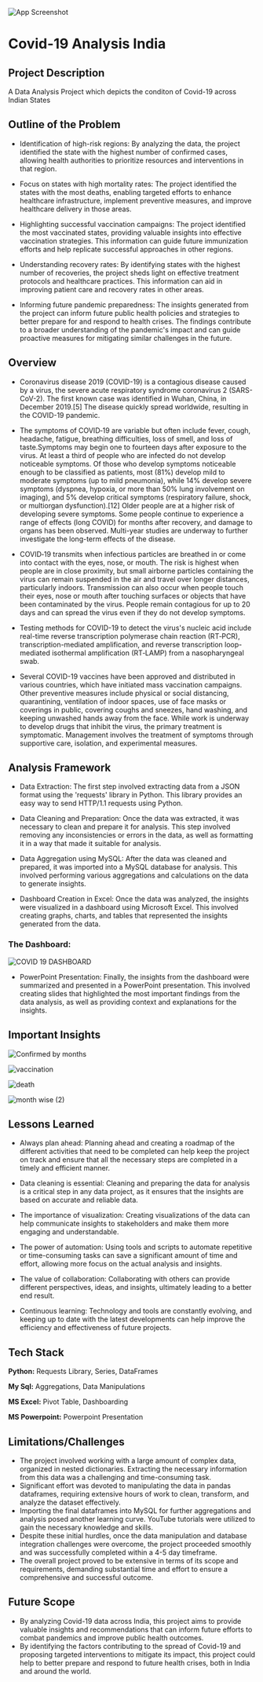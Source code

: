 ![App Screenshot](https://preparecenter.org/wp-content/uploads/2020/05/IFRC-yellow-COVID-banner-1.png)


# Covid-19 Analysis India
## Project Description

A Data Analysis Project which depicts the conditon of Covid-19 across Indian States

## Outline of the Problem
- Identification of high-risk regions: By analyzing the data, the project identified the state with the highest number of confirmed cases, allowing health authorities to prioritize resources and interventions in that region.

- Focus on states with high mortality rates: The project identified the states with the most deaths, enabling targeted efforts to enhance healthcare infrastructure, implement preventive measures, and improve healthcare delivery in those areas.

- Highlighting successful vaccination campaigns: The project identified the most vaccinated states, providing valuable insights into effective vaccination strategies. This information can guide future immunization efforts and help replicate successful approaches in other regions.

- Understanding recovery rates: By identifying states with the highest number of recoveries, the project sheds light on effective treatment protocols and healthcare practices. This information can aid in improving patient care and recovery rates in other areas.

- Informing future pandemic preparedness: The insights generated from the project can inform future public health policies and strategies to better prepare for and respond to health crises. The findings contribute to a broader understanding of the pandemic's impact and can guide proactive measures for mitigating similar challenges in the future.

## Overview

- Coronavirus disease 2019 (COVID-19) is a contagious disease caused by a virus, the severe acute respiratory syndrome coronavirus 2 (SARS-CoV-2). The first known case was identified in Wuhan, China, in December 2019.[5] The disease quickly spread worldwide, resulting in the COVID-19 pandemic.

- The symptoms of COVID‑19 are variable but often include fever, cough, headache, fatigue, breathing difficulties, loss of smell, and loss of taste.Symptoms may begin one to fourteen days after exposure to the virus. At least a third of people who are infected do not develop noticeable symptoms. Of those who develop symptoms noticeable enough to be classified as patients, most (81%) develop mild to moderate symptoms (up to mild pneumonia), while 14% develop severe symptoms (dyspnea, hypoxia, or more than 50% lung involvement on imaging), and 5% develop critical symptoms (respiratory failure, shock, or multiorgan dysfunction).[12] Older people are at a higher risk of developing severe symptoms. Some people continue to experience a range of effects (long COVID) for months after recovery, and damage to organs has been observed. Multi-year studies are underway to further investigate the long-term effects of the disease.

- COVID‑19 transmits when infectious particles are breathed in or come into contact with the eyes, nose, or mouth. The risk is highest when people are in close proximity, but small airborne particles containing the virus can remain suspended in the air and travel over longer distances, particularly indoors. Transmission can also occur when people touch their eyes, nose or mouth after touching surfaces or objects that have been contaminated by the virus. People remain contagious for up to 20 days and can spread the virus even if they do not develop symptoms.

- Testing methods for COVID-19 to detect the virus's nucleic acid include real-time reverse transcription polymerase chain reaction (RT‑PCR), transcription-mediated amplification, and reverse transcription loop-mediated isothermal amplification (RT‑LAMP) from a nasopharyngeal swab.

- Several COVID-19 vaccines have been approved and distributed in various countries, which have initiated mass vaccination campaigns. Other preventive measures include physical or social distancing, quarantining, ventilation of indoor spaces, use of face masks or coverings in public, covering coughs and sneezes, hand washing, and keeping unwashed hands away from the face. While work is underway to develop drugs that inhibit the virus, the primary treatment is symptomatic. Management involves the treatment of symptoms through supportive care, isolation, and experimental measures.

## Analysis Framework

- Data Extraction: The first step involved extracting data from a JSON format using the 'requests' library in Python. This library provides an easy way to send HTTP/1.1 requests using Python.

- Data Cleaning and Preparation: Once the data was extracted, it was necessary to clean and prepare it for analysis. This step involved removing any inconsistencies or errors in the data, as well as formatting it in a way that made it suitable for analysis.

- Data Aggregation using MySQL: After the data was cleaned and prepared, it was imported into a MySQL database for analysis. This involved performing various aggregations and calculations on the data to generate insights.

- Dashboard Creation in Excel: Once the data was analyzed, the insights were visualized in a dashboard using Microsoft Excel. This involved creating graphs, charts, and tables that represented the insights generated from the data.

### The Dashboard:

![COVID 19 DASHBOARD](https://user-images.githubusercontent.com/128470731/235842391-c69cb3ae-d1e6-4ab7-b4d1-c862a922e165.png)

- PowerPoint Presentation: Finally, the insights from the dashboard were summarized and presented in a PowerPoint presentation. This involved creating slides that highlighted the most important findings from the data analysis, as well as providing context and explanations for the insights.

## Important Insights
![Confirmed by months](https://user-images.githubusercontent.com/128470731/235840252-18848f74-cb8f-4d04-a938-1e082ebe144a.png)

![vaccination](https://user-images.githubusercontent.com/128470731/235841434-e98b2cc6-98a3-4166-98e3-998abbe6c7c4.png)

![death](https://user-images.githubusercontent.com/128470731/235841643-37f583a5-d7a2-4261-94e1-986c94b45aeb.png)

![month wise (2)](https://user-images.githubusercontent.com/128470731/235841959-520c53fa-aaa5-49cc-9dc2-83ec65ee4798.png)

## Lessons Learned

- Always plan ahead: Planning ahead and creating a roadmap of the different activities that need to be completed can help keep the project on track and ensure that all the necessary steps are completed in a timely and efficient manner.

- Data cleaning is essential: Cleaning and preparing the data for analysis is a critical step in any data project, as it ensures that the insights are based on accurate and reliable data.

- The importance of visualization: Creating visualizations of the data can help communicate insights to stakeholders and make them more engaging and understandable.

- The power of automation: Using tools and scripts to automate repetitive or time-consuming tasks can save a significant amount of time and effort, allowing more focus on the actual analysis and insights.

- The value of collaboration: Collaborating with others can provide different perspectives, ideas, and insights, ultimately leading to a better end result.

- Continuous learning: Technology and tools are constantly evolving, and keeping up to date with the latest developments can help improve the efficiency and effectiveness of future projects.

## Tech Stack

**Python:** Requests Library, Series, DataFrames

**My Sql:** Aggregations, Data Manipulations

**MS Excel:** Pivot Table, Dashboarding

**MS Powerpoint:** Powerpoint Presentation

## Limitations/Challenges
- The project involved working with a large amount of complex data, organized in nested dictionaries. Extracting the necessary information from this data was a challenging and time-consuming task.
- Significant effort was devoted to manipulating the data in pandas dataframes, requiring extensive hours of work to clean, transform, and analyze the dataset effectively.
- Importing the final dataframes into MySQL for further aggregations and analysis posed another learning curve. YouTube tutorials were utilized to gain the necessary knowledge and skills.
- Despite these initial hurdles, once the data manipulation and database integration challenges were overcome, the project proceeded smoothly and was successfully completed within a 4-5 day timeframe.
- The overall project proved to be extensive in terms of its scope and requirements, demanding substantial time and effort to ensure a comprehensive and successful outcome.

## Future Scope

- By analyzing Covid-19 data across India, this project aims to provide valuable insights and recommendations that can inform future efforts to combat pandemics and improve public health outcomes. 
- By identifying the factors contributing to the spread of Covid-19 and proposing targeted interventions to mitigate its impact, this project could help to better prepare and respond to future health crises, both in India and around the world.
